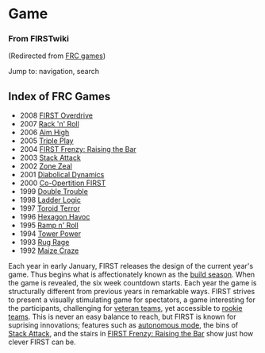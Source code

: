 # Game

### From FIRSTwiki

(Redirected from [FRC games](/index.php?title=FRC_games&redirect=no "FRC
games" ))

Jump to: navigation, search

Index of FRC Games  
---  
  
  * 2008 [FIRST Overdrive](/index.php/FIRST_Overdrive "FIRST Overdrive" )
  * 2007 [Rack 'n' Roll](/index.php/Rack_%27n%27_Roll "Rack 'n' Roll" )
  * 2006 [Aim High](/index.php/Aim_High "Aim High" )
  * 2005 [Triple Play](/index.php/Triple_Play "Triple Play" )
  * 2004 [FIRST Frenzy: Raising the Bar](/index.php/FIRST_Frenzy:_Raising_the_Bar "FIRST Frenzy: Raising the Bar" )
  * 2003 [Stack Attack](/index.php/Stack_Attack "Stack Attack" )
  * 2002 [Zone Zeal](/index.php/Zone_Zeal "Zone Zeal" )
  * 2001 [Diabolical Dynamics](/index.php/Diabolical_Dynamics "Diabolical Dynamics" )
  * 2000 [Co-Opertition FIRST](/index.php/Co-Opertition_FIRST "Co-Opertition FIRST" )
  * 1999 [Double Trouble](/index.php/Double_Trouble "Double Trouble" )
  * 1998 [Ladder Logic](/index.php/Ladder_Logic "Ladder Logic" )
  * 1997 [Toroid Terror](/index.php/Toroid_Terror "Toroid Terror" )
  * 1996 [Hexagon Havoc](/index.php/Hexagon_Havoc "Hexagon Havoc" )
  * 1995 [Ramp n' Roll](/index.php/Ramp_n%27_Roll "Ramp n' Roll" )
  * 1994 [Tower Power](/index.php/Tower_Power "Tower Power" )
  * 1993 [Rug Rage](/index.php/Rug_Rage "Rug Rage" )
  * 1992 [Maize Craze](/index.php/Maize_Craze "Maize Craze" )  
  
  

Each year in early January, FIRST releases the design of the current year's
game. Thus begins what is affectionately known as the [build
season](/index.php/Build_season "Build season" ). When the game is revealed,
the six week countdown starts. Each year the game is structurally different
from previous years in remarkable ways. FIRST strives to present a visually
stimulating game for spectators, a game interesting for the participants,
challenging for [veteran teams](/index.php/Veteran_teams "Veteran teams" ),
yet accessible to [rookie teams](/index.php/Rookie_teams "Rookie teams" ).
This is never an easy balance to reach, but FIRST is known for suprising
innovations; features such as [autonomous mode](/index.php/Autonomous_mode
"Autonomous mode" ), the bins of [Stack Attack](/index.php/Stack_Attack "Stack
Attack" ), and the stairs in [FIRST Frenzy: Raising the
Bar](/index.php/FIRST_Frenzy:_Raising_the_Bar "FIRST Frenzy: Raising the Bar"
) show just how clever FIRST can be.

